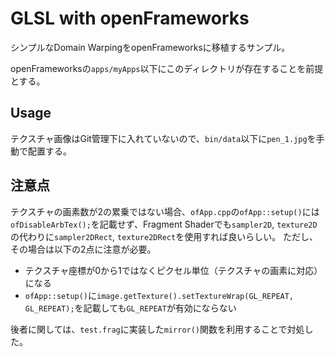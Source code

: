 # GLSL with openFrameworks
シンプルなDomain WarpingをopenFrameworksに移植するサンプル。

openFrameworksの`apps/myApps`以下にこのディレクトリが存在することを前提とする。

## Usage
テクスチャ画像はGit管理下に入れていないので、`bin/data`以下に`pen_1.jpg`を手動で配置する。

## 注意点
テクスチャの画素数が2の累乗ではない場合、`ofApp.cpp`の`ofApp::setup()`には`ofDisableArbTex();`を記載せず、Fragment Shaderでも`sampler2D`, `texture2D`の代わりに`sampler2DRect`, `texture2DRect`を使用すれば良いらしい。
ただし、その場合は以下の2点に注意が必要。

- テクスチャ座標が0から1ではなくピクセル単位（テクスチャの画素に対応）になる
- `ofApp::setup()`に`image.getTexture().setTextureWrap(GL_REPEAT, GL_REPEAT);`を記載しても`GL_REPEAT`が有効にならない

後者に関しては、`test.frag`に実装した`mirror()`関数を利用することで対処した。

